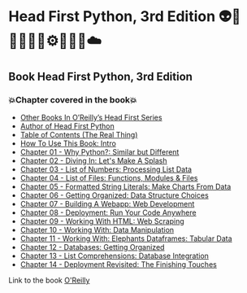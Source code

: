# Head First Python, 3rd Edition 👽🤖👩🏻‍💻🤯⚙️🐍🧠🎲☁️
## Book  Head First Python, 3rd Edition
### 💥Chapter covered in the book💥
- [Other Books In O’Reilly’s Head First Series](https://github.com/romulovieira777/Head_First_Python_3rd_Edition/tree/main/Other_Books_In_O_Reilly_s_Head_First_Series)
- [Author of Head First Python](https://github.com/romulovieira777/Head_First_Python_3rd_Edition/tree/main/Author_of_Head_First_Python)
- [Table of Contents (The Real Thing)](https://github.com/romulovieira777/Head_First_Python_3rd_Edition/tree/main/Table_of_Contents_The_Real_Thing)
- [How To Use This Book: Intro](https://github.com/romulovieira777/Head_First_Python_3rd_Edition/tree/main/How_to_Use_This_Book_Intro)
- [Chapter 01 - Why Python?: Similar but Different](https://github.com/romulovieira777/Head_First_Python_3rd_Edition/tree/main/Chapter_01_Why_Python_Similar_But_Different)
- [Chapter 02 - Diving In: Let's Make A Splash](https://github.com/romulovieira777/Head_First_Python_3rd_Edition/tree/main/Chapter_02_Diving_In_Lets_Make_A_Splash)
- [Chapter 03 - List of Numbers: Processing List Data](https://github.com/romulovieira777/Head_First_Python_3rd_Edition/tree/main/Chapter_03_List_of_Numbers_Processing_List_Data)
- [Chapter 04 - List of Files: Functions, Modules & Files](https://github.com/romulovieira777/Head_First_Python_3rd_Edition/tree/main/Chapter_04_List_of_Files_Functions_Modules_Files)
- [Chapter 05 - Formatted String Literals: Make Charts From Data](https://github.com/romulovieira777/Head_First_Python_3rd_Edition/tree/main/Chapter_05_Formatted_String_Literals_Make_Charts_From_Data)
- [Chapter 06 - Getting Organized: Data Structure Choices](https://github.com/romulovieira777/Head_First_Python_3rd_Edition/tree/main/Chapter_06_Getting_Organized_Data_Structure_Choices)
- [Chapter 07 - Building A Webapp: Web Development](https://github.com/romulovieira777/Head_First_Python_3rd_Edition/tree/main/Chapter_07_Building_A_Webapp_Web_Development)
- [Chapter 08 - Deployment: Run Your Code Anywhere](https://github.com/romulovieira777/Head_First_Python_3rd_Edition/tree/main/Chapter_08_Deployment_Run_Your_Code_Anywhere)
- [Chapter 09 - Working With HTML: Web Scraping](https://github.com/romulovieira777/Head_First_Python_3rd_Edition/tree/main/Chapter_09_Working_With_Html_Web_Scraping)
- [Chapter 10 - Working With: Data Manipulation](https://github.com/romulovieira777/Head_First_Python_3rd_Edition/tree/main/Chapter_10_Working_With_Data_Manipulation)
- [Chapter 11 - Working With: Elephants Dataframes: Tabular Data](https://github.com/romulovieira777/Head_First_Python_3rd_Edition/tree/main/Chapter_11_Working_With_Elephants_Dataframes_Tabular_Data/Jupyter_Code)
- [Chapter 12 - Databases: Getting Organized](https://github.com/romulovieira777/Head_First_Python_3rd_Edition/tree/main/Chapter_12_Databases_Getting_Organized)
- [Chapter 13 - List Comprehensions: Database Integration](https://github.com/romulovieira777/Head_First_Python_3rd_Edition/tree/main/Chapter_13_List_Comprehensions_Database_Integration)
- [Chapter 14 - Deployment Revisited: The Finishing Touches]()

Link to the book [O'Reilly](https://www.oreilly.com/library/view/head-first-python/9781492051282/)
